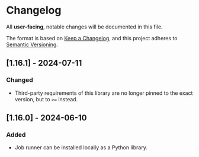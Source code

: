 # Changelog
All **user-facing**, notable changes will be documented in this file.

The format is based on [Keep a Changelog](https://keepachangelog.com/en/1.0.0/),
and this project adheres to [Semantic Versioning](https://semver.org/spec/v2.0.0.html).

## [1.16.1] - 2024-07-11
### Changed
- Third-party requirements of this library are no longer pinned to the exact version, but to `>=` instead.

## [1.16.0] - 2024-06-10
### Added
- Job runner can be installed locally as a Python library.
